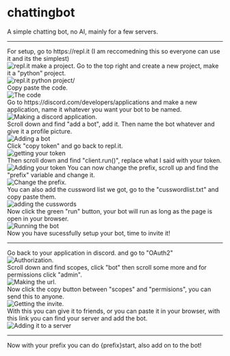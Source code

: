 # chattingbot
A simple chatting bot, no AI, mainly for a few servers.
<hr>
For setup, go to https://repl.it (I am reccomedning this so everyone can use it and its the simplest) <br/>
<img src="https://cdn.discordapp.com/attachments/705527563547705486/827241425703927849/unknown.png", alt="repl.it make a project."  <br/>
Go to the top right and create a new project, make it a "python" project.<br/>
<img src="https://cdn.discordapp.com/attachments/705527563547705486/827242613584953394/unknown.png", alt="repl.it python project/"> <br/>
Copy paste the code.<br/>
<img src="https://cdn.discordapp.com/attachments/705527563547705486/827243091572293663/unknown.png", alt="The code"> <br/>
Go to https://discord.com/developers/applications and make a new application, name it whatever you want your bot to be named.<br/>
<img src="https://cdn.discordapp.com/attachments/705527563547705486/827243336318320680/unknown.png", alt="Making a discord application."> <br/>
Scroll down and find "add a bot", add it. Then name the bot whatever and give it a profile picture.<br/>
<img src="https://cdn.discordapp.com/attachments/705527563547705486/827243581080207420/unknown.png", alt="Adding a bot"> <br/>
Click "copy token" and go back to repl.it.<br/>
<img src="https://cdn.discordapp.com/attachments/705527563547705486/827243835892564008/unknown.png", alt="getting your token"> <br/>
Then scroll down and find "client.run()", replace what I said with your token. <br/>
<img src="https://cdn.discordapp.com/attachments/705527563547705486/827244477659873280/unknown.png", alt="Adding your token">
You can now change the prefix, scroll up and find the "prefix" variable and change it. <br/>
<img src="https://cdn.discordapp.com/attachments/705527563547705486/827247991449845850/unknown.png", alt="Change the prefix."> <br/>
You can also add the cussword list we got, go to the "cusswordlist.txt" and copy paste them. <br/>
<img src="https://cdn.discordapp.com/attachments/705527563547705486/827248973630668860/unknown.png", alt="adding the cusswords"> <br/>
Now click the green "run" button, your bot will run as long as the page is open in your browser. <br/>
<img src="https://cdn.discordapp.com/attachments/705527563547705486/827245307355987999/unknown.png", alt="Running the bot"> <br/>
Now you have sucessfully setup your bot, time to invite it!
<hr>
Go back to your application in discord. and go to "OAuth2" <br/>
<img src="https://cdn.discordapp.com/attachments/705527563547705486/827245984722845746/unknown.png", alt="Authorization."> <br/>
Scroll down and find scopes, click "bot" then scroll some more and for permissions click "admin". <br/>
<img src="https://cdn.discordapp.com/attachments/705527563547705486/827246563532341278/unknown.png", alt="Making the url."> <br/>
Now click the copy button between "scopes" and "permisions", you can send this to anyone. <br/>
<img src="https://cdn.discordapp.com/attachments/705527563547705486/827246822220103710/unknown.png", alt="Getting the invite."> <br/>
With this you can give it to friends, or you can paste it in your browser, with this link you can find your server and add the bot. <br/>
<img src="https://cdn.discordapp.com/attachments/705527563547705486/827247354024427590/unknown.png", alt="Adding it to a server"> <br/>
<hr>
Now with your prefix you can do {prefix}start, also add on to the bot!
